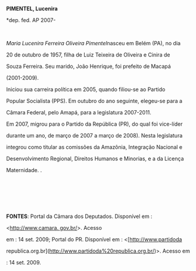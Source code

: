 **PIMENTEL, Lucenira**



\*dep. fed. AP 2007-



 



*Maria Lucenira Ferreira Oliveira Pimentel*nasceu em Belém (PA), no dia

20 de outubro de 1957, filha de Luiz Teixeira de Oliveira e Cinira de

Souza Ferreira. Seu marido, João Henrique, foi prefeito de Macapá

(2001-2009).



Iniciou sua carreira política em 2005, quando filiou-se ao Partido

Popular Socialista (PPS). Em outubro do ano seguinte, elegeu-se para a

Câmara Federal, pelo Amapá, para a legislatura 2007-2011.



Em 2007, migrou para o Partido da República (PR), do qual foi vice-líder

durante um ano, de março de 2007 a março de 2008). Nesta legislatura

integrou como titular as comissões da Amazônia, Integração Nacional e

Desenvolvimento Regional, Direitos Humanos e Minorias, e a da Licença

Maternidade. .



 



 



 



**FONTES**: Portal da Câmara dos Deputados. Disponível em :

\<[http://www.camara. gov.br/](http://www.camara.%20gov.br/)\>. Acesso

em : 14 set. 2009; Portal do PR. Disponível em : \<[http://www.partidoda

republica.org.br](http://www.partidoda%20republica.org.br/)\>. Acesso em

: 14 set. 2009.



 



 

